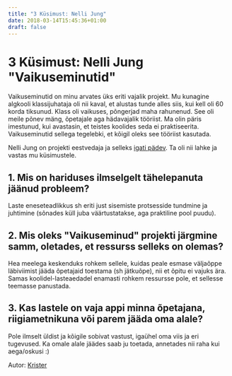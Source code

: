 ```yaml
---
title: "3 Küsimust: Nelli Jung"
date: 2018-03-14T15:45:36+01:00
draft: false
---
```


# 3 Küsimust: Nelli Jung "Vaikuseminutid"

Vaikuseminutid on minu arvates üks eriti vajalik projekt. Mu kunagine algkooli klassijuhataja oli nii kaval, et alustas tunde alles siis, kui kell oli 60 korda tiksunud. Klass oli vaikuses, põngerjad maha rahunenud. See oli meile põnev mäng, õpetajale aga hädavajalik tööriist. Ma olin päris imestunud, kui avastasin, et teistes koolides seda ei praktiseerita. Vaikuseminutid sellega tegelebki, et kõigil oleks see tööriist kasutada.

Nelli Jung on projekti eestvedaja ja selleks [igati pädev](http://vaikuseminutid.ee/meeskond/nelli-jung/). Ta oli nii lahke ja vastas mu küsimustele.

## 1. Mis on hariduses ilmselgelt tähelepanuta jäänud probleem?

Laste eneseteadlikkus sh eriti just sisemiste protsesside tundmine ja juhtimine (sõnades küll juba väärtustatakse, aga praktiline pool puudu).

## 2. Mis oleks "Vaikuseminud" projekti järgmine samm, oletades, et ressurss selleks on olemas?

Hea meelega keskenduks rohkem sellele, kuidas peale esmase väljaõppe läbiviimist jääda õpetajaid toestama (sh jätkuõpe), nii et õpitu ei vajuks ära. Samas koolidel-lasteaedadel enamasti rohkem ressursse pole, et sellesse teemasse panustada.

## 3. Kas lastele on vaja appi minna õpetajana, riigiametnikuna või parem jääda oma alale?

Pole ilmselt üldist ja kõigile sobivat vastust, igaühel oma viis ja eri tugevused. Ka omale alale jäädes saab ju toetada, annetades nii raha kui aega/oskusi :)

Autor: [Krister](http://krister.ee)